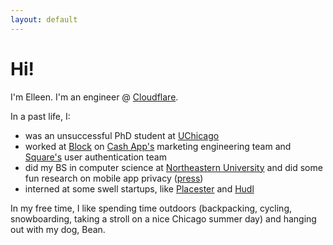 ```yaml
---
layout: default
---
```

# Hi!

I'm Elleen. I'm an engineer @ [Cloudflare](https://www.cloudflare.com/).

In a past life, I:
* was an unsuccessful PhD student at [UChicago](https://www.uchicago.edu/) 
* worked at [Block](https://block.xyz/) on [Cash App's](https://cash.app/) marketing engineering team and [Square's](https://squareup.com/us/en) user authentication team
* did my BS in computer science at [Northeastern University](https://www.khoury.northeastern.edu/) and did some fun research on mobile app privacy ([press](/press))
* interned at some swell startups, like [Placester](https://placester.com/) and [Hudl](https://www.hudl.com/)

In my free time, I like spending time outdoors (backpacking, cycling, snowboarding, taking a stroll on a nice Chicago summer day) and hanging out with my dog, Bean.   
